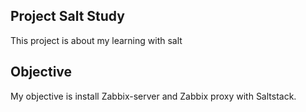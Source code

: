 ## Project  Salt  Study

This project is about my learning with salt

## Objective
My objective is install  Zabbix-server and Zabbix proxy with Saltstack.